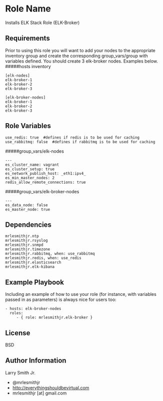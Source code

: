 Role Name
=========

Installs ELK Stack Role (ELK-Broker)

Requirements
------------

Prior to using this role you will want to add your nodes to the appropriate inventory group and create the corresponding group_vars/group with variables defined. You should create 3 elk-broker nodes. Examples below.
#####hosts inventory
````
[elk-nodes]
elk-broker-1
elk-broker-2
elk-broker-3

[elk-broker-nodes]
elk-broker-1
elk-broker-2
elk-broker-3

````

Role Variables
--------------

````
use_redis: true  #defines if redis is to be used for caching
use_rabbitmq: false  #defines if rabbitmq is to be used for caching
````

#####group_vars/elk-nodes
````
---
es_cluster_name: vagrant
es_cluster_setup: true
es_network_publish_host: _eth1:ipv4_
es_min_master_nodes: 2
redis_allow_remote_connections: true
````
#####group_vars/elk-broker-nodes
````
---
es_data_node: false
es_master_node: true
````

Dependencies
------------

````
mrlesmithjr.ntp
mrlesmithjr.rsyslog
mrlesmithjr.snmpd
mrlesmithjr.timezone
mrlesmithjr.rabbitmq, when: use_rabbitmq
mrlesmithjr.redis, when: use_redis
mrlesmithjr.elasticsearch
mrlesmithjr.elk-kibana
````

Example Playbook
----------------

Including an example of how to use your role (for instance, with variables passed in as parameters) is always nice for users too:

    - hosts: elk-broker-nodes
      roles:
         - { role: mrlesmithjr.elk-broker }

License
-------

BSD

Author Information
------------------

Larry Smith Jr.
- @mrlesmithjr
- http://everythingshouldbevirtual.com
- mrlesmithjr [at] gmail.com
